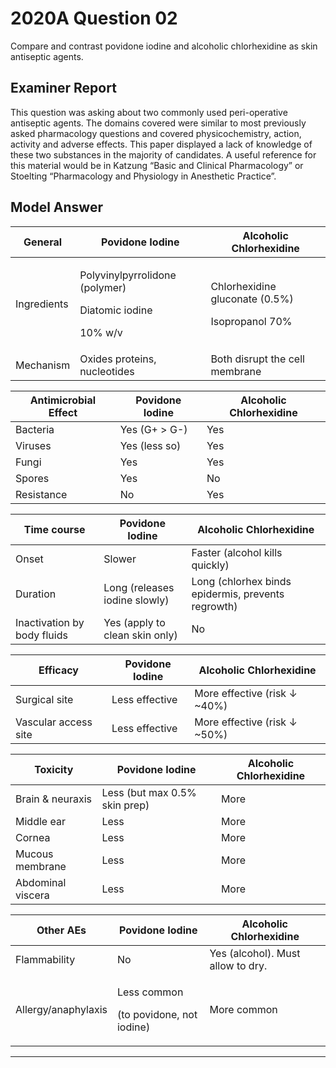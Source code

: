 # 2020A Question 02 
Compare and contrast povidone iodine and alcoholic chlorhexidine as skin antiseptic agents.


## Examiner Report
This question was asking about two commonly used peri-operative antiseptic agents. The domains covered were similar to most previously asked pharmacology questions and covered physicochemistry, action, activity and adverse effects. This paper displayed a lack of knowledge of these two substances in the majority of candidates. A useful reference for this material would be in Katzung “Basic and Clinical Pharmacology” or Stoelting “Pharmacology and Physiology in Anesthetic Practice”.


## Model Answer

|General|Povidone Iodine|Alcoholic Chlorhexidine|
| -- | -- | -- |
|Ingredients|<p>Polyvinylpyrrolidone (polymer)</p><p>Diatomic iodine</p><p>10% w/v</p>|<p>Chlorhexidine gluconate (0.5%)</p><p>Isopropanol 70%</p>|
|Mechanism|Oxides proteins, nucleotides|Both disrupt the cell membrane|

|Antimicrobial Effect|Povidone Iodine|Alcoholic Chlorhexidine|
| -- | -- | -- |
|Bacteria|Yes (G+ > G-)|Yes|
|Viruses|Yes (less so)|Yes|
|Fungi|Yes|Yes|
|Spores|Yes|No|
|Resistance|No|Yes|

|Time course|Povidone Iodine|Alcoholic Chlorhexidine|
| -- | -- | -- |
|Onset|Slower|Faster (alcohol kills quickly)|
|Duration|Long (releases iodine slowly)|Long (chlorhex binds epidermis, prevents regrowth)|
|Inactivation by body fluids|Yes (apply to clean skin only)|No|

|Efficacy|Povidone Iodine|Alcoholic Chlorhexidine|
| -- | -- | -- |
|Surgical site|Less effective|More effective (risk ↓ ~40%)|
|Vascular access site|Less effective|More effective (risk ↓ ~50%)|

|Toxicity|Povidone Iodine|Alcoholic Chlorhexidine|
| -- | -- | -- |
|Brain & neuraxis|Less (but max 0.5% skin prep)|More|
|Middle ear|Less|More|
|Cornea|Less|More|
|Mucous membrane|Less|More|
|Abdominal viscera|Less|More|

|Other AEs|Povidone Iodine|Alcoholic Chlorhexidine|
| -- | -- | -- |
|Flammability|No|Yes (alcohol). Must allow to dry.|
|Allergy/anaphylaxis|<p>Less common</p><p>(to povidone, not iodine)</p>|More common|



--- 

